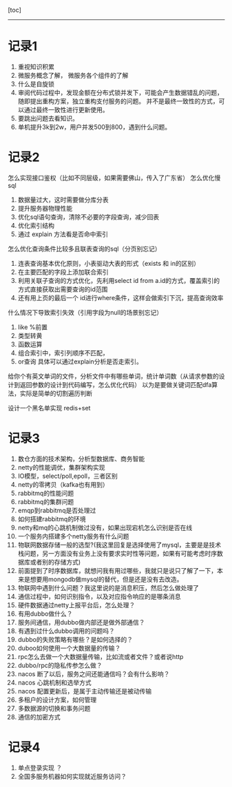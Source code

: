 [toc]

---

# 记录1

1. 重视知识积累
2. 微服务概念了解， 微服务各个组件的了解
3. 什么是自旋锁
4. 审阅代码过程中，发现金额在分布式锁并发下，可能会产生数据错乱的问题，随即提出重构方案，独立重构支付服务的问题。
并不是最终一致性的方式，可以通过最终一致性进行更新使用。
5. 要跳出问题去看知识。
6. 单机提升3k到2w，用户并发500到800，遇到什么问题。

# 记录2 


怎么实现接口鉴权（比如不同层级，如果需要佛山，传入了广东省）
怎么优化慢sql
1. 数据量过大，这时需要做分库分表
2. 提升服务器物理性能
3. 优化sql语句查询，清除不必要的字段查询，减少回表
4. 优化索引结构
5. 通过 explain 方法看是否命中索引


怎么优化查询条件比较多且联表查询的sql（分页别忘记）
1. 连表查询基本优化原则，小表驱动大表的形式（exists 和 in的区别）
2. 在主要匹配的字段上添加联合索引
3. 利用关联子查询的方式优化，先利用select id from a.id的方式，覆盖索引的方式直接获取出需要查询的id范围
4. 还有用上页的最后一个 id进行where条件，这样会做索引下沉，提高查询效率


什么情况下导致索引失效（引用字段为null的场景别忘记）
1. like %前置
2. 类型转黄
3. 函数运算
4. 组合索引中，索引列顺序不匹配，
5. or查询
具体可以通过explain分析是否走索引。

给你个有英文单词的文件，分析文件中有哪些单词，统计单词数（从请求参数的设计到返回参数的设计到代码编写，怎么优化代码）
以为是要做关键词匹配dfa算法，实际是简单的切割遍历判断

设计一个黑名单实现
redis+set

# 记录3


1. 数仓方面的技术架构，分析型数据库、商务智能
2. netty的性能调优，集群架构实现
3. IO模型，select/poll,epoll，三者区别
4. netty的零拷贝（kafka也有用到）
5. rabbitmq的性能问题
6. rabbitmq的集群问题
7. emqp到rabbitmq是否处理过
8. 如何搭建rabbitmq的环境
9. netty和mq的心跳机制做过没有，如果出现宕机怎么识别是否在线
10. 一个服务内搭建多个netty服务有什么问题
11. 物联网数据存储一般的选型?(我这里回复是选择使用了mysql，主要是是技术栈问题，另一方面没有业务上没有要求实时性等问题，如果有可能考虑时序数据库或者别的存储方式)
12. 前面提到了时序数据库，就想问我有用过哪些，我就只是说只了解了一下，本来是想要用mongodb做mysql的替代，但是还是没有去改造。
13. 物联网中遇到什么问题？我这里说的是消息积压，然后怎么做处理了
14. 通信过程中，如何识别指令，以及对应指令响应的是哪条消息
15. 硬件数据通过netty上报平台后，怎么处理？
16. 有用dubbo做什么？
17. 服务间通信，用dubbo做内部还是做外部通信？
18. 有遇到过什么dubbo调用的问题吗？
19. dubbo的失败策略有哪些？是如何选择的？
20. duboo如何使用一个大数据量的传输？
21. rpc怎么去做一个大数据量传输，比如流或者文件？或者说http
22. dubbo/rpc的隐私传参怎么做？
23. nacos 断了以后，服务之间还能通信吗？会有什么影响？
24. nacos 心跳机制和选举方式
25. nacos 配置更新后，是属于主动传输还是被动传输
26. 多租户的设计方案，如何管理
27. 多数据源的切换和事务问题
28. 通信的加密方式

# 记录4

1. 单点登录实现 ？
2. 全国多服务机器如何实现就近服务访问？
